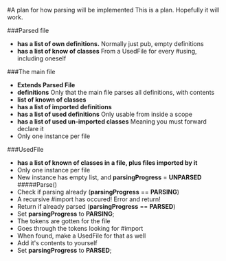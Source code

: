 #A plan for how parsing will be implemented
This is a plan. Hopefully it will work.  
  
###Parsed file
* **has a list of own definitions.** Normally just pub, empty definitions
* **has a list of know of classes** From a UsedFile for every #using, including oneself

###The main file
* **Extends Parsed File**
 * **definitions** Only that the main file parses all definitions, with contents
 * **list of known of classes**
* **has a list of imported definitions**
* **has a list of used definitions** Only usable from inside a scope
* **has a list of used un-imported classes** Meaning you must forward declare it
* Only one instance per file


###UsedFile
* **has a list of known of classes in a file, plus files imported by it**
* Only one instance per file
 * New instance has empty list, and **parsingProgress** = **UNPARSED**
#####Parse()
* Check if parsing already (**parsingProgress** == **PARSING**)
 * A recursive #import has occured! Error and return!
* Return if already parsed (**parsingProgress** == **PARSED**)
* Set **parsingProgress** to **PARSING**;
* The tokens are gotten for the file
* Goes through the tokens looking for #import
 * When found, make a UsedFile for that as well
 * Add it's contents to yourself
* Set **parsingProgress** to **PARSED**;
